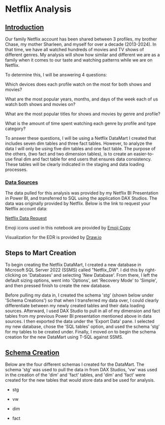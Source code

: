 # Netflix Analysis


 ## <u>Introduction</u>

Our family Netflix account has been shared between 3 profiles, my brother Chase, my mother Sharleen, and myself for over a decade (2013-2024). In that time, we have all watched hundreds of movies and TV shows of different genres. My analysis will show how similar and different we are as a family when it comes to our taste and watching patterns while we are on Netflix.

To determine this, I will be answering 4 questions:

Which devices does each profile watch on the most for both shows and movies?

What are the most popular years, months, and days of the week each of us watch both shows and movies on?

What are the most popular titles for shows and movies by genre and profile?

What is the amount of time spent watching each genre by profile and type category?

To answer these questions, I will be using a Netflix DataMart I created that includes seven dim tables and three fact tables. However, to analyze the data I will only be using five dim tables and one fact table. The purpose of the others, (two fact and two dimension tables), is to create an easier-to-use final dim and fact table for end users that ensures data consistency. These tables will be clearly indicated in the staging and data loading processes.

### <u>Data Sources</u>

The data pulled for this analysis was provided by my Netflix BI Presentation in Power BI, and transferred to SQL using the application DAX Studios. The data was originally provided by Netflix. Below is the link to request your Netflix account data: 

[Emoji Copy]: https://emojicopy.com/
[Netflix Data Request]: https://www.netflix.com/account/getmyinfo
[Draw.io]: https://www.drawio.com/
[Netflix Data Request]

Emoji icons used in this notebook are provided by [Emoji Copy]

Visualization for the EDR is provided by [Draw.io]

## Steps to Mart Creation

To begin creating the Netflix DataMart, I created a new database in Microsoft SQL Server 2022 (SSMS) called "Netflix_DW". I did this by right-clicking on 'Databases' and selecting 'New Database'. From there, I left the default sizing options, went into 'Options', set 'Recovery Mode' to 'Simple', and then pressed finish to create the new database.

Before pulling my data in, I created the schema 'stg' (shown below under 'Schema Creations') so that when I transferred my data over, I could clearly differentiate between my newly created tables and their data loading sources. Afterward, I used DAX Studio to pull in all of my dimension and fact tables from my previous Power BI presentation mentioned above in data sources. I then exported the data under the 'Export Data' pane. I selected my new database, chose the 'SQL tables' option, and used the schema 'stg' for my tables to be created under. Finally, I moved on to begin the schema creation for the new DataMart using T-SQL against SSMS.

## <u>Schema Creation</u>
Below are the four different schemas I created for the DataMart. The schema 'stg' was used to pull the data in from DAX Studios, 'vw' was used in the creation of the 'dim' and 'fact' tables, and 'dim' and 'fact' were created for the new tables that would store data and be used for analysis.

- stg
+ vw
* dim
- fact
  


 

